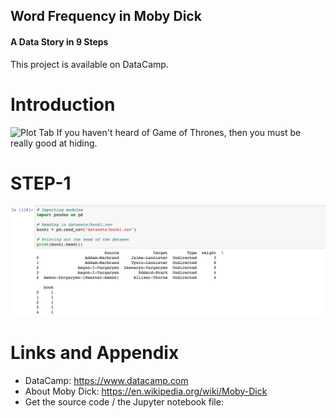 ## Word Frequency in Moby Dick
#### A Data Story in 9 Steps

This project is available on DataCamp.

Introduction
========================================================

![Plot Tab](https://upload.wikimedia.org/wikipedia/commons/thumb/7/71/Game_of_Thrones.svg/236px-Game_of_Thrones.svg.png) 
If you haven't heard of Game of Thrones, then you must be really good at hiding. 

STEP-1
========================================================
![Plot Tab](https://github.com/nihathalici/DataCamp/blob/master/Projects/A-Network-Analysis-of-Game-of-Thrones/img/1.png)




Links and Appendix
========================================================

- DataCamp: https://www.datacamp.com
- About Moby Dick: https://en.wikipedia.org/wiki/Moby-Dick
- Get the source code / the Jupyter notebook file: 
